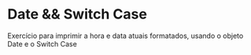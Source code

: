 # Date && Switch Case

Exercício para imprimir a hora e data atuais formatados, usando o objeto Date e o Switch Case